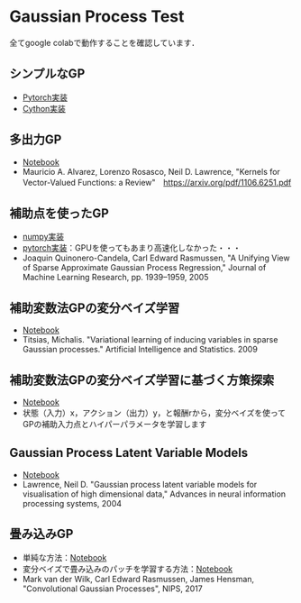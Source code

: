 # Gaussian Process Test
全てgoogle colabで動作することを確認しています．

## シンプルなGP
- [Pytorch実装](gp_torch.ipynb)
- [Cython実装](gp.ipynb)

## 多出力GP
- [Notebook](MultiOutputGP.ipynb)
- Mauricio A. Alvarez, Lorenzo Rosasco, Neil D. Lawrence, "Kernels for Vector-Valued Functions: a Review"　https://arxiv.org/pdf/1106.6251.pdf

## 補助点を使ったGP
- [numpy実装](sor_gp_np.ipynb)
- [pytorch実装](sor_gp.ipynb)：GPUを使ってもあまり高速化しなかった・・・
- Joaquin Quinonero-Candela, Carl Edward Rasmussen, "A Unifying View of Sparse Approximate Gaussian Process Regression," Journal of Machine Learning Research, pp. 1939–1959, 2005

## 補助変数法GPの変分ベイズ学習
- [Notebook](vbgp.ipynb)
- Titsias, Michalis. "Variational learning of inducing variables in sparse Gaussian processes." Artificial Intelligence and Statistics. 2009


## 補助変数法GPの変分ベイズ学習に基づく方策探索
- [Notebook](vbgp_policy_serch.ipynb)
- 状態（入力）x，アクション（出力）y，と報酬rから，変分ベイズを使ってGPの補助入力点とハイパーパラメータを学習します

## Gaussian Process Latent Variable Models
- [Notebook](gplvm.ipynb)
- Lawrence, Neil D. "Gaussian process latent variable models for visualisation of high dimensional data," Advances in neural information processing systems, 2004

## 畳み込みGP
- 単純な方法：[Notebook](conv_gp_torch.ipynb)
- 変分ベイズで畳み込みのパッチを学習する方法：[Notebook](conv_vbgp.ipynb)
- Mark van der Wilk, Carl Edward Rasmussen, James Hensman, "Convolutional Gaussian Processes", NIPS, 2017
